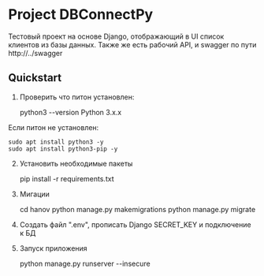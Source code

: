 # Project DBConnectPy

Тестовый проект на основе Django, отображающий в UI список клиентов из базы данных.
Также же есть рабочий API, и swagger по пути http://../swagger

## Quickstart

1. Проверить что питон установлен:

    python3 --version
    Python 3.x.x

Если питон не установлен:

    sudo apt install python3 -y
    sudo apt install python3-pip -y

2. Установить необходимые пакеты


    pip install -r requirements.txt


3. Мигации


    cd hanov
    python manage.py makemigrations
    python manage.py migrate


4. Создать файл ".env", прописать Django SECRET_KEY и подключение к БД

5. Запуск приложения


    python manage.py runserver --insecure



